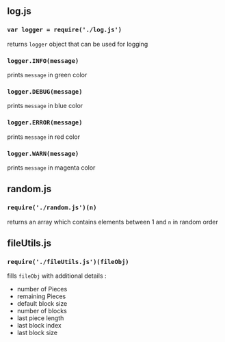 ## log.js

### `var logger = require('./log.js')`

returns `logger` object that can be used for logging

### `logger.INFO(message)`

prints `message` in green color

### `logger.DEBUG(message)`

prints `message` in blue color

### `logger.ERROR(message)`

prints `message` in red color

### `logger.WARN(message)`

prints `message` in magenta color

## random.js

### `require('./random.js')(n)`

returns an array which contains elements between 1 and `n` in random order

## fileUtils.js

### `require('./fileUtils.js')(fileObj)`

fills `fileObj` with additional details :
- number of Pieces
- remaining Pieces
- default block size
- number of blocks
- last piece length
- last block index
- last block size
